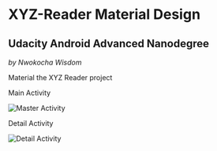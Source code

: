 # XYZ-Reader Material Design
## Udacity Android Advanced Nanodegree
*by Nwokocha Wisdom*

Material the XYZ Reader project

Main Activity

![Master Activity](https://res.cloudinary.com/wise4rmgod/image/upload/v1541878403/Screenshot_20181110-193600.png)



Detail Activity

![Detail Activity](https://res.cloudinary.com/wise4rmgod/image/upload/v1541878394/Screenshot_20181110-193627.png)
